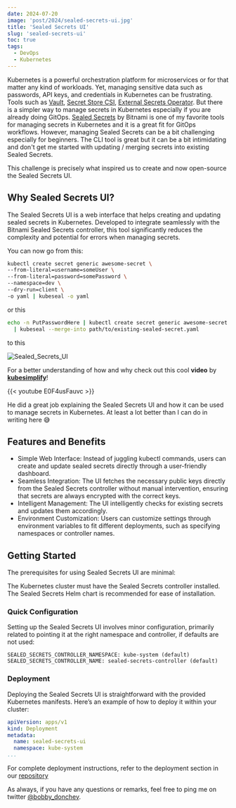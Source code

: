 ```yaml
---
date: 2024-07-20
image: 'post/2024/sealed-secrets-ui.jpg'
title: 'Sealed Secrets UI'
slug: 'sealed-secrets-ui'
toc: true
tags:
  - DevOps
  - Kubernetes
---
```


Kubernetes is a powerful orchestration platform for microservices or for that matter any kind of workloads. Yet, managing sensitive data such as passwords, API keys, and credentials in Kubernetes can be frustrating. 
Tools such as [Vault](https://www.vaultproject.io/), [Secret Store CSI](https://secrets-store-csi-driver.sigs.k8s.io/), [External Secrets Operator](https://external-secrets.io/latest/). But there is a simpler way to manage secrets in Kubernetes especially if you are already doing GitOps. [Sealed Secrets](https://github.com/bitnami-labs/sealed-secrets) by Bitnami is one of my favorite tools for managing secrets in Kubernetes and it is a great fit for GitOps workflows. However, managing Sealed Secrets can be a bit challenging especially for beginners. The CLI tool is great but it can be a bit intimidating and don't get me started with updating / merging secrets into existing Sealed Secrets.

This challenge is precisely what inspired us to create and now open-source the Sealed Secrets UI.

## Why Sealed Secrets UI?
The Sealed Secrets UI is a web interface that helps creating and updating sealed secrets in Kubernetes. Developed to integrate seamlessly with the Bitnami Sealed Secrets controller, this tool significantly reduces the complexity and potential for errors when managing secrets.

You can now go from this:

```bash
kubectl create secret generic awesome-secret \                                                                                                             
--from-literal=username=someUser \
--from-literal=password=somePassword \
--namespace=dev \
--dry-run=client \
-o yaml | kubeseal -o yaml
```

or this
  
```bash
echo -n PutPasswordHere | kubectl create secret generic awesome-secret --dry-run=client --from-file=apiKey=/dev/stdin -o yaml \
  | kubeseal --merge-into path/to/existing-sealed-secret.yaml
```

to this

![Sealed_Secrets_UI](post/2024/sealed-secrets-ui.png)


For a better understanding of how and why check out this cool **video** by **[kubesimplify](https://www.youtube.com/@kubesimplify)**!

{{< youtube E0F4usFauvc >}}


He did a great job explaining the Sealed Secrets UI and how it can be used to manage secrets in Kubernetes. At least a lot better than I can do in writing here 😅


## Features and Benefits

- Simple Web Interface: Instead of juggling kubectl commands, users can create and update sealed secrets directly through a user-friendly dashboard.
- Seamless Integration: The UI fetches the necessary public keys directly from the Sealed Secrets controller without manual intervention, ensuring that secrets are always encrypted with the correct keys.
- Intelligent Management: The UI intelligently checks for existing secrets and updates them accordingly.
- Environment Customization: Users can customize settings through environment variables to fit different deployments, such as specifying namespaces or controller names.

## Getting Started

The prerequisites for using Sealed Secrets UI are minimal:

The Kubernetes cluster must have the Sealed Secrets controller installed. The Sealed Secrets Helm chart is recommended for ease of installation.

### Quick Configuration
Setting up the Sealed Secrets UI involves minor configuration, primarily related to pointing it at the right namespace and controller, if defaults are not used:

```
SEALED_SECRETS_CONTROLLER_NAMESPACE: kube-system (default)
SEALED_SECRETS_CONTROLLER_NAME: sealed-secrets-controller (default)
```

### Deployment
Deploying the Sealed Secrets UI is straightforward with the provided Kubernetes manifests. Here’s an example of how to deploy it within your cluster:

```yaml
apiVersion: apps/v1
kind: Deployment
metadata:
  name: sealed-secrets-ui
  namespace: kube-system
...
```
For complete deployment instructions, refer to the deployment section in our [repository](https://github.com/alpheya/sealed-secrets-ui)


As always, if you have any questions or remarks, feel free to ping me on twitter [@bobby_donchev](https://twitter.com/bobby_donchev).